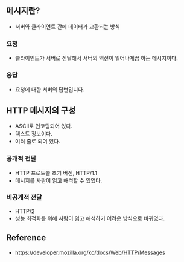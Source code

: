 ## 메시지란?
- 서버와 클라이언트 간에 데이터가 교환되는 방식

### 요청
- 클라이언트가 서버로 전달해서 서버의 액션이 일어나게끔 하는 메시지이다.

### 응답
- 요청에 대한 서버의 답변입니다.

## HTTP 메시지의 구성
- ASCII로 인코딩되어 있다.
- 텍스트 정보이다.
- 여러 줄로 되어 있다.

### 공개적 전달
- HTTP 프로토콜 초기 버전, HTTP/1.1
- 메시지를 사람이 읽고 해석할 수 있었다.

### 비공개적 전달
- HTTP/2
- 성능 최적화를 위해 사람이 읽고 해석하기 어려운 방식으로 바뀌었다.

## Reference
- https://developer.mozilla.org/ko/docs/Web/HTTP/Messages
